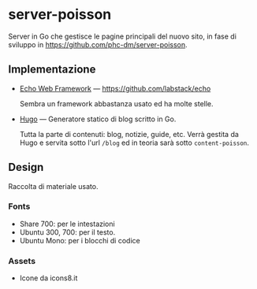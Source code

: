 # server-poisson

Server in Go che gestisce le pagine principali del nuovo sito, in fase di sviluppo in https://github.com/phc-dm/server-poisson. 

## Implementazione

- [Echo Web Framework](https://echo.labstack.com/) &mdash; https://github.com/labstack/echo

    Sembra un framework abbastanza usato ed ha molte stelle.

- [Hugo](https://gohugo.io) &mdash; Generatore statico di blog scritto in Go.

    Tutta la parte di contenuti: blog, notizie, guide, etc. Verrà gestita da Hugo e servita sotto l'url `/blog` ed in teoria sarà sotto `content-poisson`.

## Design

Raccolta di materiale usato.

### Fonts

- Share 700: per le intestazioni
- Ubuntu 300, 700: per il testo.
- Ubuntu Mono: per i blocchi di codice

### Assets

- Icone da icons8.it